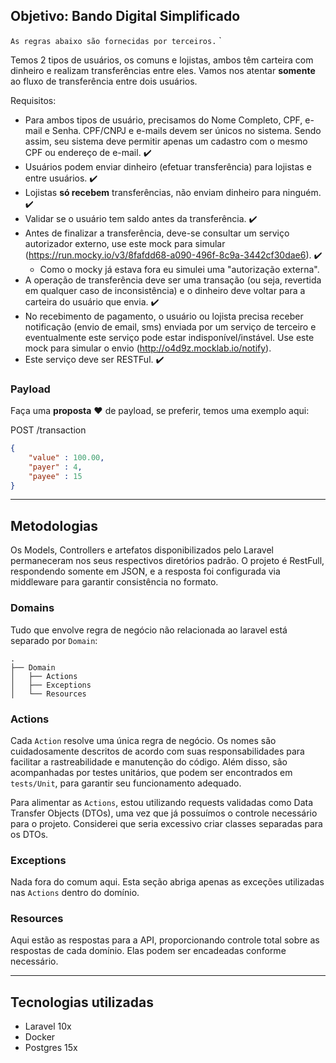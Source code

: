## Objetivo: Bando Digital Simplificado

`As regras abaixo são fornecidas por terceiros.` `

Temos 2 tipos de usuários, os comuns e lojistas, ambos têm carteira com dinheiro e realizam transferências entre eles. Vamos nos atentar **somente** ao fluxo de transferência entre dois usuários.

Requisitos:
- Para ambos tipos de usuário, precisamos do Nome Completo, CPF, e-mail e Senha. CPF/CNPJ e e-mails devem ser únicos no sistema. Sendo assim, seu sistema deve permitir apenas um cadastro com o mesmo CPF ou endereço de e-mail. :heavy_check_mark:
- Usuários podem enviar dinheiro (efetuar transferência) para lojistas e entre usuários. :heavy_check_mark:
- Lojistas **só recebem** transferências, não enviam dinheiro para ninguém. :heavy_check_mark:
- Validar se o usuário tem saldo antes da transferência. :heavy_check_mark:
- Antes de finalizar a transferência, deve-se consultar um serviço autorizador externo, use este mock para simular (https://run.mocky.io/v3/8fafdd68-a090-496f-8c9a-3442cf30dae6). :heavy_check_mark:
  - Como o mocky já estava fora eu simulei uma "autorização externa".
- A operação de transferência deve ser uma transação (ou seja, revertida em qualquer caso de inconsistência) e o dinheiro deve voltar para a carteira do usuário que envia. :heavy_check_mark:
- No recebimento de pagamento, o usuário ou lojista precisa receber notificação (envio de email, sms) enviada por um serviço de terceiro e eventualmente este serviço pode estar indisponível/instável. Use este mock para simular o envio (http://o4d9z.mocklab.io/notify).
- Este serviço deve ser RESTFul. :heavy_check_mark:

### Payload

Faça uma **proposta** :heart: de payload, se preferir, temos uma exemplo aqui:

POST /transaction

```json
{
    "value" : 100.00,
    "payer" : 4,
    "payee" : 15
}
```

---

## Metodologias

Os Models, Controllers e artefatos disponibilizados pelo Laravel permaneceram nos seus respectivos diretórios padrão. 
O projeto é RestFull, respondendo somente em JSON, e a resposta foi configurada via middleware para garantir consistência no formato.

### Domains
Tudo que envolve regra de negócio não relacionada ao laravel está separado por `Domain`:
```
.
├── Domain
│   ├── Actions
│   ├── Exceptions
│   └── Resources

```

### Actions

Cada `Action` resolve uma única regra de negócio. Os nomes são cuidadosamente descritos de acordo com suas responsabilidades para facilitar a rastreabilidade e manutenção do código. Além disso, são acompanhadas por testes unitários, que podem ser encontrados em `tests/Unit`, para garantir seu funcionamento adequado.

Para alimentar as `Actions`, estou utilizando requests validadas como Data Transfer Objects (DTOs), uma vez que já possuímos o 
controle necessário para o projeto. Considerei que seria excessivo criar classes separadas para os DTOs.

### Exceptions

Nada fora do comum aqui. Esta seção abriga apenas as exceções utilizadas nas `Actions` dentro do domínio.

### Resources

Aqui estão as respostas para a API, proporcionando controle total sobre as respostas de cada domínio. Elas podem ser encadeadas conforme necessário.


---

## Tecnologias utilizadas

- Laravel 10x
- Docker
- Postgres 15x
